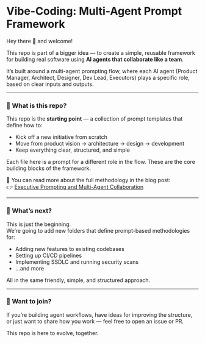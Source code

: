 # Vibe-Coding: Multi-Agent Prompt Framework

Hey there 👋 and welcome!

This repo is part of a bigger idea — to create a simple, reusable framework for building real software using **AI agents that collaborate like a team**.

It’s built around a multi-agent prompting flow, where each AI agent (Product Manager, Architect, Designer, Dev Lead, Executors) plays a specific role, based on clear inputs and outputs.

---

### 🤖 What is this repo?

This repo is the **starting point** — a collection of prompt templates that define how to:
- Kick off a new initiative from scratch
- Move from product vision → architecture → design → development
- Keep everything clear, structured, and simple

Each file here is a prompt for a different role in the flow. These are the core building blocks of the framework.

📌 You can read more about the full methodology in the blog post:  
👉 [Executive Prompting and Multi-Agent Collaboration](https://cylestio.com/blog/posts/1-executive-prompting)

---

### 🚀 What’s next?

This is just the beginning.  
We’re going to add new folders that define prompt-based methodologies for:
- Adding new features to existing codebases
- Setting up CI/CD pipelines
- Implementing SSDLC and running security scans
- ...and more

All in the same friendly, simple, and structured approach.

---

### 🙌 Want to join?

If you’re building agent workflows, have ideas for improving the structure, or just want to share how you work — feel free to open an issue or PR. 

This repo is here to evolve, together.